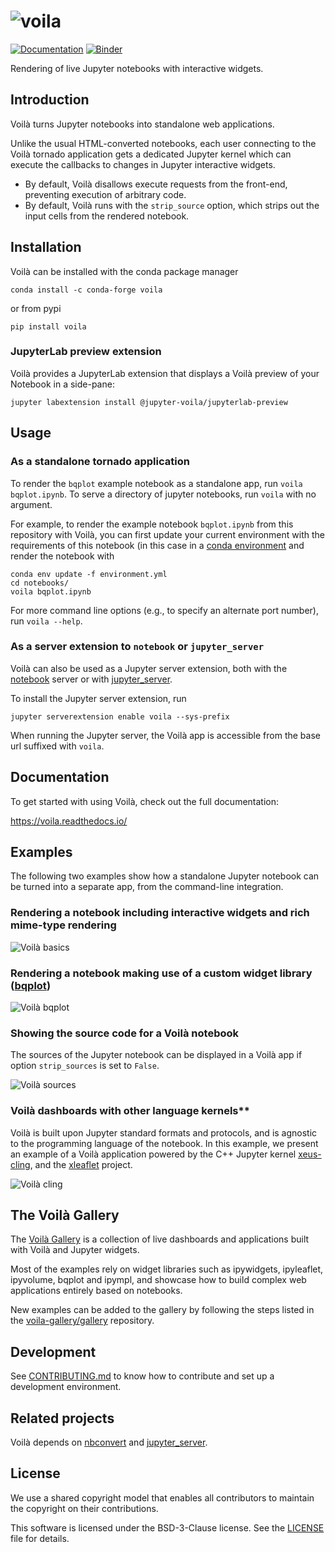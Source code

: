 # ![voila](docs/source/voila-logo.svg)

[![Documentation](http://readthedocs.org/projects/voila/badge/?version=latest)](https://voila.readthedocs.io/en/latest/?badge=latest)
[![Binder](https://mybinder.org/badge_logo.svg)](https://mybinder.org/v2/gh/JayVeezy1/voila/stable?urlpath=voila%2Ftree%2Fnotebooks)

Rendering of live Jupyter notebooks with interactive widgets.

## Introduction

Voilà turns Jupyter notebooks into standalone web applications.

Unlike the usual HTML-converted notebooks, each user connecting to the Voilà
tornado application gets a dedicated Jupyter kernel which can execute the
callbacks to changes in Jupyter interactive widgets.

- By default, Voilà disallows execute requests from the front-end, preventing
  execution of arbitrary code.
- By default, Voilà runs with the `strip_source` option, which strips out the
  input cells from the rendered notebook.

## Installation

Voilà can be installed with the conda package manager

```
conda install -c conda-forge voila
```

or from pypi

```
pip install voila
```

### JupyterLab preview extension

Voilà provides a JupyterLab extension that displays a Voilà preview of your Notebook in a side-pane:

```
jupyter labextension install @jupyter-voila/jupyterlab-preview
```

## Usage

### As a standalone tornado application

To render the `bqplot` example notebook as a standalone app, run
`voila bqplot.ipynb`.
To serve a directory of jupyter notebooks, run `voila` with no argument.

For example, to render the example notebook `bqplot.ipynb` from this repository with Voilà, you can first update your current environment with the requirements of this notebook (in this case in a [conda environment](https://docs.conda.io/projects/conda/en/latest/user-guide/tasks/manage-environments.html) and render the notebook with

```
conda env update -f environment.yml
cd notebooks/
voila bqplot.ipynb
```

For more command line options (e.g., to specify an alternate port number),
run `voila --help`.

### As a server extension to `notebook` or `jupyter_server`

Voilà can also be used as a Jupyter server extension, both with the
[notebook](https://github.com/jupyter/notebook) server or with
[jupyter_server](https://github.com/jupyter/jupyter_server).

To install the Jupyter server extension, run

```
jupyter serverextension enable voila --sys-prefix
```

When running the Jupyter server, the Voilà app is accessible from the base url
suffixed with `voila`.

## Documentation

To get started with using Voilà, check out the full documentation:

https://voila.readthedocs.io/

## Examples

The following two examples show how a standalone Jupyter notebook can be turned into a separate app, from the command-line integration.

### Rendering a notebook including interactive widgets and rich mime-type rendering
![Voilà basics](voila-basics.gif)

### Rendering a notebook making use of a custom widget library ([bqplot](https://github.com/bloomberg/bqplot))

![Voilà bqplot](voila-bqplot.gif)

### Showing the source code for a Voilà notebook

The sources of the Jupyter notebook can be displayed in a Voilà app if option `strip_sources` is set to `False`.

![Voilà sources](voila-sources.gif)

### Voilà dashboards with other language kernels**

Voilà is built upon Jupyter standard formats and protocols, and is agnostic to the programming language of the notebook. In this example, we present an example of a Voilà application powered by the C++ Jupyter kernel [xeus-cling](https://github.com/jupyter-xeus/xeus-cling), and the [xleaflet](https://github.com/jupyter-xeus/xleaflet) project.

![Voilà cling](voila-cling.gif)

## The Voilà Gallery

The [Voilà Gallery](https://voila-gallery.org) is a collection of live dashboards and applications built with Voilà and Jupyter widgets.

Most of the examples rely on widget libraries such as ipywidgets, ipyleaflet, ipyvolume, bqplot and ipympl, and showcase how to build complex web applications entirely based on notebooks.

New examples can be added to the gallery by following the steps listed in the [voila-gallery/gallery](https://github.com/voila-gallery/gallery) repository.

## Development

See [CONTRIBUTING.md](./CONTRIBUTING.md) to know how to contribute and set up a development environment.

## Related projects

Voilà depends on [nbconvert](https://github.com/jupyter/nbconvert) and
[jupyter_server](https://github.com/jupyter/jupyter_server/).

## License

We use a shared copyright model that enables all contributors to maintain the
copyright on their contributions.

This software is licensed under the BSD-3-Clause license. See the
[LICENSE](LICENSE) file for details.
